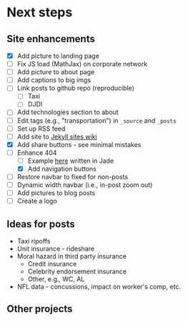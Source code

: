 # Next steps

## Site enhancements
* [x] Add picture to landing page
* [ ] Fix JS load (MathJax) on corporate network
* [ ] Add picture to about page
* [ ] Add captions to big imgs
* [ ] Link posts to github repo (reproducible)
  * [ ] Taxi
  * [ ] DJDI
* [ ] Add technologies section to about
* [ ] Edit tags (e.g., "transportation") in `_source` and `_posts`
* [ ] Set up RSS feed
* [ ] Add site to [Jekyll sites wiki](https://github.com/jekyll/jekyll/wiki/sites)
* [x] Add share buttons - see minimal mistakes
* [ ] Enhance 404
  * [ ] Example [here](http://codepen.io/koenigsegg1/pen/VawWov) written in Jade
  * [x] Add navigation buttons
* [ ] Restore navbar to fixed for non-posts
* [ ] Dynamic width navbar (i.e., in-post zoom out)
* [ ] Add pictures to blog posts
* [ ] Create a logo

## Ideas for posts
* Taxi ripoffs
* Unit insurance - rideshare
* Moral hazard in third party insurance
  * Credit insurance
  * Celebrity endorsement insurance
  * Other, e.g., WC, AL
* NFL data - concussions, impact on worker's comp, etc.

## Other projects
